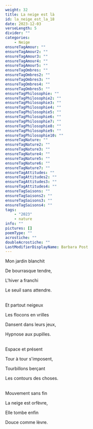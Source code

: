 ```yaml
---
weight: 32
title: La neige est là
id: la_neige_est_la_18
date: 2023-12-03
verseLength: 5
divider: ""
categories:
    - Neige
ensureTagAmour: ""
ensureTagAmour2: ""
ensureTagAmour3: ""
ensureTagAmour4: ""
ensureTagAmour5: ""
ensureTagOmbres: ""
ensureTagOmbres2: ""
ensureTagOmbres3: ""
ensureTagOmbres4: ""
ensureTagOmbres5: ""
ensureTagPhilosophie: ""
ensureTagPhilosophie2: ""
ensureTagPhilosophie3: ""
ensureTagPhilosophie4: ""
ensureTagPhilosophie5: ""
ensureTagPhilosophie6: ""
ensureTagPhilosophie7: ""
ensureTagPhilosophie8: ""
ensureTagPhilosophie9: ""
ensureTagPhilosophie10: ""
ensureTagNature: ""
ensureTagNature2: ""
ensureTagNature3: ""
ensureTagNature4: ""
ensureTagNature5: ""
ensureTagNature6: ""
ensureTagNature7: ""
ensureTagAttitudes: ""
ensureTagAttitudes2: ""
ensureTagAttitudes3: ""
ensureTagAttitudes4: ""
ensureTagSaisons: ""
ensureTagSaisons2: ""
ensureTagSaisons3: ""
ensureTagSaisons4: ""
tags:
    - "2023"
    - nature
info: ""
pictures: []
poemType: ""
acrostiche: ""
doubleAcrostiche: ""
LastModifierDisplayName: Barbara Post
---
```

Mon jardin blanchit

De bourrasque tendre,

L'hiver a franchi

Le seuil sans attendre.

 \
Et partout neigeux

Les flocons en vrilles

Dansent dans leurs jeux,

Hypnose aux pupilles.

 \
Espace et présent

Tour à tour s'imposent,

Tourbillons berçant

Les contours des choses.

 \
Mouvement sans fin

La neige est orfèvre,

Elle tombe enfin

Douce comme lèvre.
